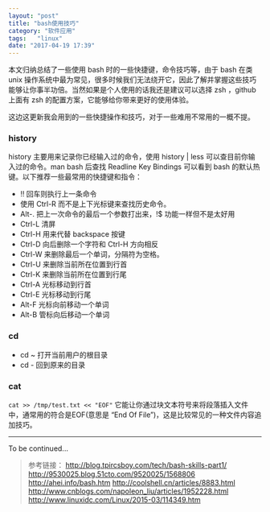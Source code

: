 ```yaml
---
layout: "post"
title: "bash使用技巧"
category: "软件应用"
tags:   "linux"
date: "2017-04-19 17:39"
---
```


本文归纳总结了一些使用 bash 时的一些快捷键，命令技巧等，由于 bash 在类 unix 操作系统中最为常见，很多时候我们无法绕开它，因此了解并掌握这些技巧能够让你事半功倍。当然如果是个人使用的话我还是建议可以选择 zsh ，github 上面有 zsh 的配置方案，它能够给你带来更好的使用体验。

这边这更新我会用到的一些快捷操作和技巧，对于一些难用不常用的一概不提。

<!-- more -->

### history 

history 主要用来记录你已经输入过的命令，使用 history | less 可以查目前你输入过的命令。man bash 后查找 Readline Key Bindings 可以看到 bash 的默认热键。以下推荐一些最常用的快捷键和指令：
- !! 回车则执行上一条命令
- 使用 Ctrl-R 而不是上下光标键来查找历史命令。
- Alt-. 把上一次命令的最后一个参数打出来，!$ 功能一样但不是太好用
- Ctrl-L 清屏
- Ctrl-H 用来代替 backspace 按键
- Ctrl-D 向后删除一个字符和 Ctrl-H 方向相反
- Ctrl-W 来删除最后一个单词，分隔符为空格。
- Ctrl-U 来删除当前所在位置到行首
- Ctrl-K 来删除当前所在位置到行尾
- Ctrl-A 光标移动到行首
- Ctrl-E 光标移动到行尾
- Alt-F 光标向前移动一个单词
- Alt-B 管标向后移动一个单词

### cd

- cd ~ 打开当前用户的根目录
- cd - 回到原来的目录

### cat

`cat >> /tmp/test.txt << "EOF"` 它能让你通过块文本符号来将段落插入文件中，通常用的符合是EOF(意思是 “End Of File”)，这是比较常见的一种文件内容追加技巧。


***

To be continued...


> 参考链接：
> http://blog.tpircsboy.com/tech/bash-skills-part1/
> http://9530025.blog.51cto.com/9520025/1568806
> http://ahei.info/bash.htm
> http://coolshell.cn/articles/8883.html
> http://www.cnblogs.com/napoleon_liu/articles/1952228.html
> http://www.linuxidc.com/Linux/2015-03/114349.htm
